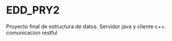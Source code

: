 # EDD_PRY2
Proyecto final de estructura de datos. Servidor java y cliente c++. comunicacion restful
